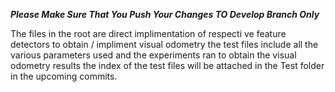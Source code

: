 ***Please Make Sure That You Push Your Changes TO Develop Branch Only***

The files in the root are direct implimentation of respecti ve feature detectors to obtain / impliment visual odometry the test files include all the various parameters used and the experiments ran to obtain the visual odometry results the index of the test files will be attached in the Test folder in the upcoming commits.
